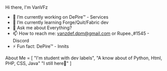 Hi there, I'm VanVFz

- 🔭 I’m currently working on DePire™ - Services
- 🌱 I’m currently learning Forge/Quit/Fabric dev
- 💬 Ask me about Everything?
- 📫 How to reach me: vanzdef.dpm@gmail.com or Rupee.,#1545 - Discord
- ⚡ Fun fact: DePire™ - Innits

About Me = [
    "I'm student with dev labels",
    "A know about of Python, Html, PHP, CSS, Java"
    "I still here🍰"
]



 
